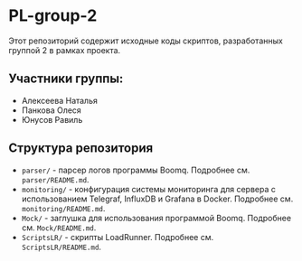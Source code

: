 # PL-group-2

Этот репозиторий содержит исходные коды скриптов, разработанных группой 2 в рамках проекта.

## Участники группы:

- Алексеева Наталья
- Панкова Олеся
- Юнусов Равиль

## Структура репозитория

- `parser/` - парсер логов программы Boomq. Подробнее см. `parser/README.md`.
- `monitoring/` - конфигурация системы мониторинга для сервера с использованием Telegraf, InfluxDB и Grafana в Docker. Подробнее см. `monitoring/README.md`.
- `Mock/` - заглушка для использования программой Boomq. Подробнее см. `Mock/README.md`.
- `ScriptsLR/` - скрипты LoadRunner. Подробнее см. `ScriptsLR/README.md`.
